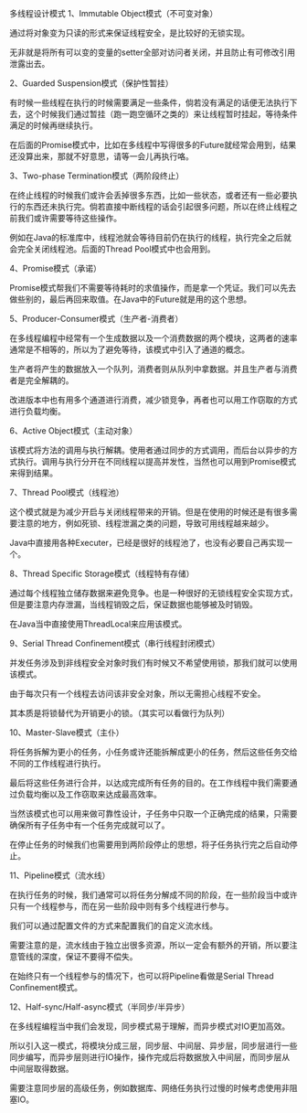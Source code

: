 多线程设计模式
1、Immutable Object模式（不可变对象）

通过将对象变为只读的形式来保证线程安全，是比较好的无锁实现。

无非就是将所有可以变的变量的setter全部对访问者关闭，并且防止有可修改引用泄露出去。



2、Guarded Suspension模式（保护性暂挂）

有时候一些线程在执行的时候需要满足一些条件，倘若没有满足的话便无法执行下去，这个时候我们通过暂挂（跑一跑空循环之类的）来让线程暂时挂起，等待条件满足的时候再继续执行。

在后面的Promise模式中，比如在多线程中写得很多的Future就经常会用到，结果还没算出来，那就不好意思，请等一会儿再执行咯。



3、Two-phase Termination模式（两阶段终止）

在终止线程的时候我们或许会丢掉很多东西，比如一些状态，或者还有一些必要执行的东西还未执行完。倘若直接中断线程的话会引起很多问题，所以在终止线程之前我们或许需要等待这些操作。

例如在Java的标准库中，线程池就会等待目前仍在执行的线程，执行完全之后就会完全关闭线程池。后面的Thread Pool模式中也会用到。



4、Promise模式（承诺）

Promise模式帮我们不需要等待耗时的求值操作，而是拿一个凭证。我们可以先去做些别的，最后再回来取值。在Java中的Future就是用的这个思想。



5、Producer-Consumer模式（生产者-消费者）

在多线程编程中经常有一个生成数据以及一个消费数据的两个模块，这两者的速率通常是不相等的，所以为了避免等待，该模式中引入了通道的概念。

生产者将产生的数据放入一个队列，消费者则从队列中拿数据。并且生产者与消费者是完全解耦的。

改进版本中也有用多个通道进行消费，减少锁竞争，再者也可以用工作窃取的方式进行负载均衡。



6、Active Object模式（主动对象）

该模式将方法的调用与执行解耦。使用者通过同步的方式调用，而后台以异步的方式执行。调用与执行分开在不同线程以提高并发性，当然也可以用到Promise模式来得到结果。



7、Thread Pool模式（线程池）

这个模式就是为减少开启与关闭线程带来的开销。但是在使用的时候还是有很多需要注意的地方，例如死锁、线程泄漏之类的问题，导致可用线程越来越少。

Java中直接用各种Executer，已经是很好的线程池了，也没有必要自己再实现一个。



8、Thread Specific Storage模式（线程特有存储）

通过每个线程独立储存数据来避免竞争。也是一种很好的无锁线程安全实现方式，但是要注意内存泄漏，当线程销毁之后，保证数据也能够被及时销毁。

在Java当中直接使用ThreadLocal来应用该模式。



9、Serial Thread Confinement模式（串行线程封闭模式）

并发任务涉及到非线程安全对象时我们有时候又不希望使用锁，那我们就可以使用该模式。

由于每次只有一个线程去访问该非安全对象，所以无需担心线程不安全。

其本质是将锁替代为开销更小的锁。（其实可以看做行为队列）



10、Master-Slave模式（主仆）

将任务拆解为更小的任务，小任务或许还能拆解成更小的任务，然后这些任务交给不同的工作线程进行执行。

最后将这些任务进行合并，以达成完成所有任务的目的。在工作线程中我们需要通过负载均衡以及工作窃取来达成最高效率。

当然该模式也可以用来做可靠性设计，子任务中只取一个正确完成的结果，只需要确保所有子任务中有一个任务完成就可以了。

在停止任务的时候我们也需要用到两阶段停止的思想，将子任务执行完之后自动停止。



11、Pipeline模式（流水线）

在执行任务的时候，我们通常可以将任务分解成不同的阶段，在一些阶段当中或许只有一个线程参与，而在另一些阶段中则有多个线程进行参与。

我们可以通过配置文件的方式来配置我们的自定义流水线。

需要注意的是，流水线由于独立出很多资源，所以一定会有额外的开销，所以要注意管线的深度，保证不要得不偿失。

在始终只有一个线程参与的情况下，也可以将Pipeline看做是Serial Thread Confinement模式。



12、Half-sync/Half-async模式（半同步/半异步）

在多线程编程当中我们会发现，同步模式易于理解，而异步模式对IO更加高效。

所以引入这一模式，将模块分成三层，同步层、中间层、异步层，同步层进行一些同步编写，而异步层则进行IO操作，操作完成后将数据放入中间层，而同步层从中间层取得数据。

需要注意同步层的高级任务，例如数据库、网络任务执行过慢的时候考虑使用非阻塞IO。